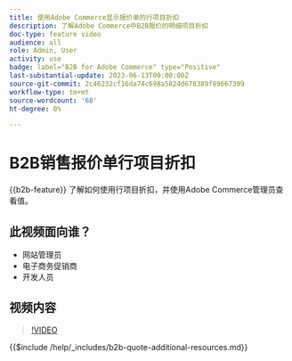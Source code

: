 ```yaml
---
title: 使用Adobe Commerce显示报价单的行项目折扣
description: 了解Adobe Commerce中B2B报价的明细项目折扣
doc-type: feature video
audience: all
role: Admin, User
activity: use
badge: label="B2B for Adobe Commerce" type="Positive"
last-substantial-update: 2023-06-13T00:00:00Z
source-git-commit: 2c46232cf16da74c698a5824d678389f89667399
workflow-type: tm+mt
source-wordcount: '68'
ht-degree: 0%

---
```


# B2B销售报价单行项目折扣

{{b2b-feature}}
了解如何使用行项目折扣，并使用Adobe Commerce管理员查看值。

## 此视频面向谁？

- 网站管理员
- 电子商务促销商
- 开发人员

## 视频内容

>[!VIDEO](https://video.tv.adobe.com/v/3420415?learn=on)

{{$include /help/_includes/b2b-quote-additional-resources.md}}
